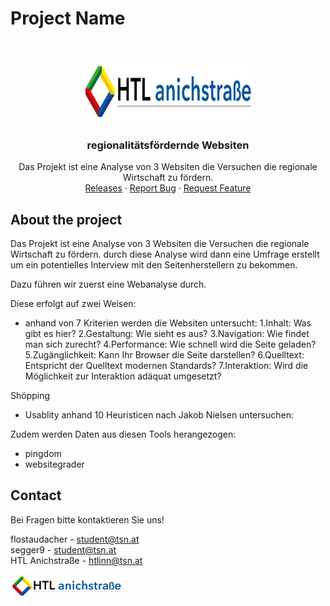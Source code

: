 # Project Name

<br/>
<p align="center">
  <a href="https://htl-anichstrasse.tirol">
    <img src=".github/HTL_Logo.png" alt="Logo" width="275" height="100">
  </a>

  <h3 align="center">regionalitätsfördernde Websiten</h3>

  <p align="center">
    Das Projekt ist eine Analyse von 3 Websiten die Versuchen die regionale Wirtschaft zu fördern.
    <br/>
    <a href="https://github.com/htl-anichstrasse/template/releases">Releases</a>
    ·
    <a href="https://github.com/htl-anichstrasse/template/issues">Report Bug</a>
    ·
    <a href="https://github.com/htl-anichstrasse/template/issues">Request Feature</a>
  </p>
</p>

## About the project
Das Projekt ist eine Analyse von 3 Websiten die Versuchen die regionale Wirtschaft zu fördern. durch diese Analyse wird dann eine Umfrage erstellt um ein potentielles Interview mit den Seitenherstellern zu bekommen.

Dazu führen wir zuerst eine Webanalyse durch. 

Diese erfolgt auf zwei Weisen:
  - anhand von 7 Kriterien werden die Websiten untersucht:
    1.Inhalt: Was gibt es hier?
    2.Gestaltung: Wie sieht es aus?
    3.Navigation: Wie findet man sich zurecht?
    4.Performance: Wie schnell wird die Seite geladen?
    5.Zugänglichkeit: Kann Ihr Browser die Seite darstellen?
    6.Quelltext: Entspricht der Quelltext modernen Standards?
    7.Interaktion: Wird die Möglichkeit zur Interaktion adäquat umgesetzt?

Shöpping
  - Usablity anhand 10 Heuristicen nach Jakob Nielsen untersuchen:
  

Zudem werden Daten aus diesen Tools herangezogen:
  - pingdom
  - websitegrader

## Contact

Bei Fragen bitte kontaktieren Sie uns!

flostaudacher - student@tsn.at<br>
segger9 - student@tsn.at<br>
HTL Anichstraße - htlinn@tsn.at

<a href="https://htl-anichstrasse.tirol" target="_blank"><img src=".github/logo_background.png" width="180px"></a>
